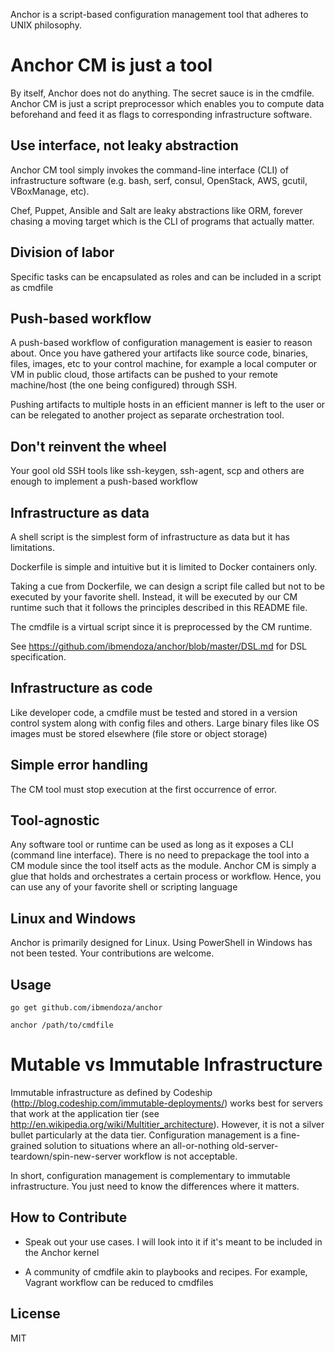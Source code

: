 Anchor is a script-based configuration management tool that adheres to UNIX philosophy.

Anchor CM is just a tool
========================

By itself, Anchor does not do anything. The secret sauce is in the cmdfile. Anchor CM is just a script preprocessor which enables you to compute data beforehand and feed it as flags to corresponding infrastructure software.

Use interface, not leaky abstraction
------------------------------------

Anchor CM tool simply invokes the command-line interface (CLI) of infrastructure software (e.g. bash, serf, consul, OpenStack, AWS, gcutil, VBoxManage, etc).

Chef, Puppet, Ansible and Salt are leaky abstractions like ORM, forever chasing a moving target which is the CLI of programs that actually matter. 

Division of labor
-----------------

Specific tasks can be encapsulated as roles and can be included in a script as cmdfile

Push-based workflow
-------------------

A push-based workflow of configuration management is easier to reason about. Once you have gathered your artifacts like source code, binaries, files, images, etc to your control machine, for example a local computer or VM in public cloud, those artifacts can be pushed to your remote machine/host (the one being configured) through SSH.

Pushing artifacts to multiple hosts in an efficient manner is left to the user or can be relegated to another project as separate orchestration tool.

Don't reinvent the wheel
------------------------

Your gool old SSH tools like ssh-keygen, ssh-agent, scp and others are enough to implement a push-based workflow

Infrastructure as data
----------------------

A shell script is the simplest form of infrastructure as data but it has limitations. 

Dockerfile is simple and intuitive but it is limited to Docker containers only. 

Taking a cue from Dockerfile, we can design a script file called but not to be executed by your favorite shell. Instead, it will be executed by our CM runtime such that it follows the principles described in this README file.

The cmdfile is a virtual script since it is preprocessed by the CM runtime.

See https://github.com/ibmendoza/anchor/blob/master/DSL.md for DSL specification.

Infrastructure as code
----------------------

Like developer code, a cmdfile must be tested and stored in a version control system along with config files and others. Large binary files like OS images must be stored elsewhere (file store or object storage)

Simple error handling
---------------------

The CM tool must stop execution at the first occurrence of error.

Tool-agnostic
-------------

Any software tool or runtime can be used as long as it exposes a CLI (command line interface). There is no need to prepackage the tool into a CM module since the tool itself acts as the module. Anchor CM is simply a glue that holds and orchestrates a certain process or workflow. Hence, you can use any of your favorite shell or scripting language

Linux and Windows
-----------------

Anchor is primarily designed for Linux. Using PowerShell in Windows has not been tested. Your contributions are welcome.

Usage
-----

```
go get github.com/ibmendoza/anchor

anchor /path/to/cmdfile
```

Mutable vs Immutable Infrastructure
===================================

Immutable infrastructure as defined by Codeship (http://blog.codeship.com/immutable-deployments/) works best for servers that work at the application tier (see http://en.wikipedia.org/wiki/Multitier_architecture). However, it is not a silver bullet particularly at the data tier. Configuration management is a fine-grained solution to situations where an all-or-nothing old-server-teardown/spin-new-server workflow is not acceptable.

In short, configuration management is complementary to immutable infrastructure. You just need to know the differences  where it matters.

How to Contribute
-----------------

- Speak out your use cases. I will look into it if it's meant to be included in the Anchor kernel

- A community of cmdfile akin to playbooks and recipes. For example, Vagrant workflow can be reduced to cmdfiles


License
-------

MIT
